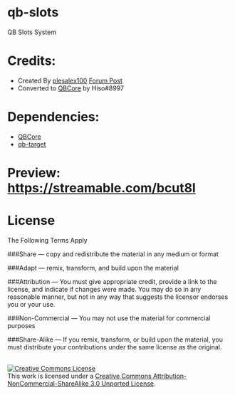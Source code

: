 # qb-slots
QB Slots System

# Credits:
* Created By [plesalex100](https://forum.cfx.re/u/plesalex100) [Forum Post](https://forum.cfx.re/t/release-vrp-esx-slots-5x3-slot-machine-animated-sound-effects/627146)
* Converted to [QBCore](https://github.com/qbcore-framework) by Hiso#8997


# Dependencies:
*  [QBCore](https://github.com/qbcore-framework)
*  [qb-target](https://github.com/BerkieBb/qb-target)

# Preview: https://streamable.com/bcut8l

# License

The Following Terms Apply

###Share — copy and redistribute the material in any medium or format

###Adapt — remix, transform, and build upon the material

###Attribution — You must give appropriate credit, provide a link to the license, and indicate if changes were made. You may do so in any reasonable manner, but not in any way that suggests the licensor endorses you or your use.

###Non-Commercial — You may not use the material for commercial purposes

###Share-Alike — If you remix, transform, or build upon the material, you must distribute your contributions under the same license as the original.
</li>
<br> 
<a rel="license" href="http://creativecommons.org/licenses/by-nc-sa/3.0/"><img alt="Creative Commons License" style="border-width:0" src="https://i.creativecommons.org/l/by-nc-sa/3.0/88x31.png" /></a><br />This work is licensed under a <a rel="license" href="http://creativecommons.org/licenses/by-nc-sa/3.0/">Creative Commons Attribution-NonCommercial-ShareAlike 3.0 Unported License</a>.

